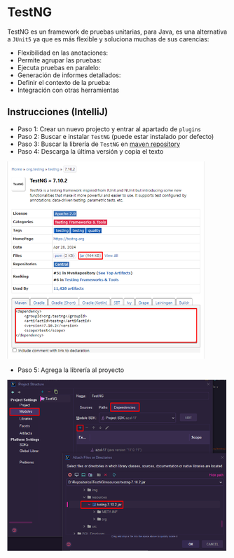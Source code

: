 # TestNG

TestNG es un framework de pruebas unitarias, para Java, es una alternativa a `JUnit5` ya que es más flexible y
soluciona muchas de sus carencias:

- Flexibilidad en las anotaciones:
- Permite agrupar las pruebas:
- Ejecuta pruebas en paralelo:
- Generación de informes detallados:
- Definir el contexto de la prueba:
- Integración con otras herramientas

## Instrucciones (IntelliJ)

- Paso 1: Crear un nuevo projecto y entrar al apartado de `plugins`
- Paso 2: Buscar e instalar `TestNG` (puede estar instalado por defecto)
- Paso 3: Buscar la librería de `TestNG` en [maven repository](https://mvnrepository.com/artifact/org.testng/testng)
- Paso 4: Descarga la última versión y copia el texto

<div align="left">
  <img src="img/mvn_repo.png" alt="mvn_repo.png" width="450">
</div>

- Paso 5: Agrega la librería al proyecto

<div align="left">
  <img src="img/testNG_libreria.png" alt="mvn_repo.png" width="500">
</div>

